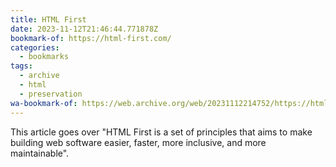 ```yaml
---
title: HTML First
date: 2023-11-12T21:46:44.771878Z
bookmark-of: https://html-first.com/
categories:
  - bookmarks
tags:
  - archive
  - html
  - preservation
wa-bookmark-of: https://web.archive.org/web/20231112214752/https://html-first.com/
---
```


This article goes over "HTML First is a set of principles that aims to make building web software easier, faster, more inclusive, and more maintainable".
